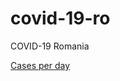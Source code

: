 # covid-19-ro

COVID-19 Romania

[Cases per day](https://alexaac.github.io/covid-19-ro-cases-per-day)

